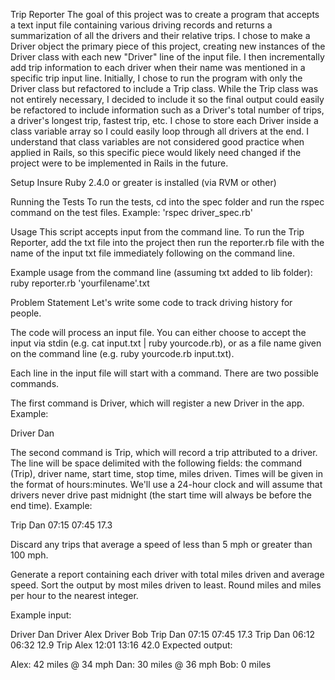 Trip Reporter
The goal of this project was to create a program that accepts a text input file containing various driving records and returns a summarization of all the drivers and their relative trips.  I chose to make a Driver object the primary piece of this project, creating new instances of the Driver class with each new "Driver" line of the input file. I then incrementally add trip information to each driver when their name was mentioned in a specific trip input line.  Initially, I chose to run the program with only the Driver class but refactored to include a Trip class.  While the Trip class was not entirely necessary, I decided to include it so the final output could easily be refactored to include information such as a Driver's total number of trips, a driver's longest trip, fastest trip, etc.  I chose to store each Driver inside a class variable array so I could easily loop through all drivers at the end.  I understand that class variables are not considered good practice when applied in Rails, so this specific piece would likely need changed if the project were to be implemented in Rails in the future.  


Setup
Insure Ruby 2.4.0 or greater is installed (via RVM or other)

Running the Tests
To run the tests, cd into the spec folder and run the rspec command on the test files.  Example: 'rspec driver_spec.rb'


Usage
This script accepts input from the command line. To run the Trip Reporter, add the txt file into the project then run the reporter.rb file with the name of the input txt file immediately following on the command line. 

Example usage from the command line (assuming txt added to lib folder): 
ruby reporter.rb 'yourfilename'.txt

Problem Statement
Let's write some code to track driving history for people.

The code will process an input file. You can either choose to accept the input via stdin (e.g. cat input.txt | ruby yourcode.rb), or as a file name given on the command line (e.g. ruby yourcode.rb input.txt).

Each line in the input file will start with a command. There are two possible commands.

The first command is Driver, which will register a new Driver in the app. Example:

Driver Dan

The second command is Trip, which will record a trip attributed to a driver. The line will be space delimited with the following fields: the command (Trip), driver name, start time, stop time, miles driven. Times will be given in the format of hours:minutes. We'll use a 24-hour clock and will assume that drivers never drive past midnight (the start time will always be before the end time). Example:

Trip Dan 07:15 07:45 17.3

Discard any trips that average a speed of less than 5 mph or greater than 100 mph.

Generate a report containing each driver with total miles driven and average speed. Sort the output by most miles driven to least. Round miles and miles per hour to the nearest integer.

Example input:

Driver Dan
Driver Alex
Driver Bob
Trip Dan 07:15 07:45 17.3
Trip Dan 06:12 06:32 12.9
Trip Alex 12:01 13:16 42.0
Expected output:

Alex: 42 miles @ 34 mph
Dan: 30 miles @ 36 mph
Bob: 0 miles